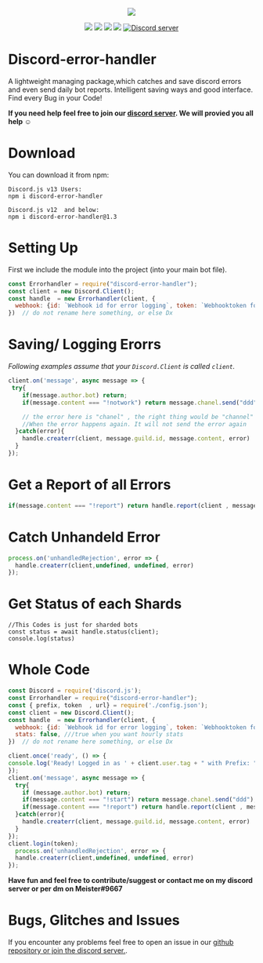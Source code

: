 <p align="center"><a href="https://nodei.co/npm/discord-error-handler/"><img src="https://nodei.co/npm/discord-error-handler.png"></a></p>
<p align="center"><img src="https://img.shields.io/npm/v/discord-mongodb-prefix"> <img src="https://img.shields.io/github/repo-size/meister03/discord-error-handler"> <img src="https://img.shields.io/npm/l/discord-error-handler"> <img src="https://img.shields.io/github/contributors/discord-error-handler">  <a href="https://discord.gg/YTdNBHh"><img src="https://discordapp.com/api/guilds/697129454761410600/widget.png" alt="Discord server"/></a></p>

# Discord-error-handler
A lightweight managing package,which catches and save discord errors and even send daily bot reports. Intelligent saving ways and good interface. Find every Bug in your Code!


**If you need help feel free to join our <a href="https://discord.gg/YTdNBHh ">discord server</a>. We will provied you all help ☺**
# Download
You can download it from npm:
```cli
Discord.js v13 Users:
npm i discord-error-handler

Discord.js v12  and below:
npm i discord-error-handler@1.3
```

# Setting Up
First we include the module into the project (into your main bot file).
```js
const Errorhandler = require("discord-error-handler");
const client = new Discord.Client();
const handle  = new Errorhandler(client, {
  webhook: {id: `Webhook id for error logging`, token: `Webhooktoken for error logging`}
})  // do not rename here something, or else Dx 
```
# Saving/ Logging Erorrs

*Following examples assume that your `Discord.Client` is called `client`.*

```js
client.on('message', async message => {
 try{
    if(message.author.bot) return;
    if(message.content === "!notwork") return message.chanel.send("ddd"); 

    // the error here is "chanel" , the right thing would be "channel" ==> this will now send a message in the log channel.
    //When the error happens again. It will not send the error again 
  }catch(error){
    handle.createrr(client, message.guild.id, message.content, error)
  }
});
```
# Get a Report of all Errors
```js
if(message.content === "!report") return handle.report(client , message); 
```
# Catch Unhandeld Error
```js
process.on('unhandledRejection', error => { 
  handle.createrr(client,undefined, undefined, error)
});
```
# Get Status of each Shards
```
//This Codes is just for sharded bots
const status = await handle.status(client);
console.log(status)
```
# Whole Code
```js
const Discord = require('discord.js');
const Errorhandler = require("discord-error-handler");
const { prefix, token  , url} = require('./config.json');
const client = new Discord.Client();
const handle  = new Errorhandler(client, {
  webhook: {id: `Webhook id for error logging`, token: `Webhooktoken for error logging`}
  stats: false, ///true when you want hourly stats
})  // do not rename here something, or else Dx 

client.once('ready', () => {
console.log('Ready! Logged in as ' + client.user.tag + " with Prefix: " + prefix);
});
client.on('message', async message => {
  try{
    if (message.author.bot) return;
    if(message.content === "!start") return message.chanel.send("ddd"); ///create a error
    if(message.content === "!report") return handle.report(client , message);
  }catch(error){  
    handle.createrr(client, message.guild.id, message.content, error)
  } 
});
client.login(token);
  process.on('unhandledRejection', error => { 
  handle.createrr(client,undefined, undefined, error)
});


```


**Have fun and feel free to contribute/suggest or contact me on my discord server or per dm on Meister#9667**

# Bugs, Glitches and Issues
If you encounter any problems feel free to open an issue in our <a href="https://github.com/meister03/discord-error-handler/issues">github repository or join the discord server.</a>.
